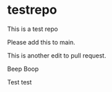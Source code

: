 # testrepo
This is a test repo

Please add this to main.

This is another edit to pull request.

Beep Boop

Test test
